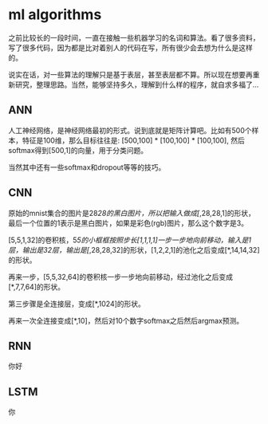 # ml algorithms

之前比较长的一段时间，一直在接触一些机器学习的名词和算法。看了很多资料，写了很多代码，因为都是比对着别人的代码在写，所有很少会去想为什么是这样的。

说实在话，对一些算法的理解只是基于表层，甚至表层都不算。所以现在想要再重新研究，整理思路。当然，能够坚持多久，理解到什么样的程序，就自求多福了...

## ANN

人工神经网络，是神经网络最初的形式。说到底就是矩阵计算吧。比如有500个样本，特征是100维，那么目标往往是: [500,100] * [100,100] * [100,100], 然后softmax得到[500,1]的向量，用于分类问题。

当然其中还有一些softmax和dropout等等的技巧。

## CNN

原始的mnist集合的图片是28*28的黑白图片，所以把输入做成[*,28,28,1]的形状，最后一个位置的1表示是黑白图片，如果是彩色(rgb)图片，那么这个数字是3。

[5,5,1,32]的卷积核，5*5的小框框按照步长[1,1,1,1]一步一步地向前移动，输入是1层，输出是32层，输出是[*,28,28,32]的形状，[1,2,2,1]的池化之后变成[*,14,14,32]的形状。

再来一步，[5,5,32,64]的卷积核一步一步地向前移动，经过池化之后变成[*,7,7,64]的形状。

第三步骤是全连接层，变成[*,1024]的形状。

再来一次全连接变成[*,10]，然后对10个数字softmax之后然后argmax预测。

## RNN

你好

## LSTM

你